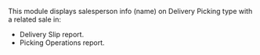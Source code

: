 This module displays salesperson info (name) on Delivery Picking type with a related sale in:

- Delivery Slip report.
- Picking Operations report.
